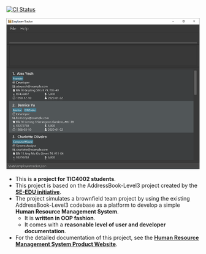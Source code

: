 [![CI Status](https://github.com/AY2021S2-TIC4002-F18-2/tp2/workflows/Java%20CI/badge.svg)](https://github.com/AY2021S2-TIC4002-F18-2/tp2/actions)

![Ui](docs/images/Ui.png)

* This is **a project for TIC4002 students**.
* This project is based on the AddressBook-Level3 project created by the **[SE-EDU initiative](https://se-education.org)**.
* The project simulates a brownfield team project by using the existing AddressBook-Level3 codebase as a platform to develop a simple **Human Resource Management System**.
  * It is **written in OOP fashion**.
  *  It comes with a **reasonable level of user and developer documentation**.
* For the detailed documentation of this project, see the **[Human Resource Management System Product Website](https://ay2021s2-tic4002-f18-2.github.io/tp2/)**.
